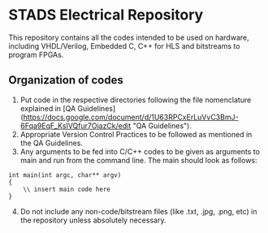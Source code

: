 # STADS Electrical Repository
This repository contains all the codes intended to be used on hardware, including VHDL/Verilog, Embedded C, C++ for HLS and bitstreams to program FPGAs.

## Organization of codes
1. Put code in the respective directories following the file nomenclature explained in [QA Guidelines] (https://docs.google.com/document/d/1U63RPCxErLuVvC3BmJ-6Fqa9EqF_KslVQfur7OiazCk/edit "QA Guidelines").
2. Appropriate Version Control Practices to be followed as mentioned in the QA Guidelines.
3. Any arguments to be fed into C/C++ codes to be given as arguments to main and run from the command line. The main should look as follows:
```
int main(int argc, char** argv)
{
    \\ insert main code here
}
```
4. Do not include any non-code/bitstream files (like .txt, .jpg, .png, etc) in the repository unless absolutely necessary.
